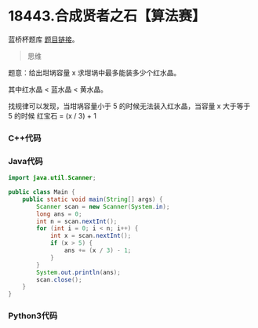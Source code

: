 # 18443.合成贤者之石【算法赛】

蓝桥杯题库 [题目链接](https://www.lanqiao.cn/problems/18443/learning/)。

> 思维

题意：给出坩埚容量 x 求坩埚中最多能装多少个红水晶。

其中红水晶 < 蓝水晶 < 黄水晶。

找规律可以发现，当坩埚容量小于 5 的时候无法装入红水晶，当容量 x 大于等于 5 的时候 红宝石 = (x / 3) + 1

### C++代码

### Java代码

```Java
import java.util.Scanner;

public class Main {
    public static void main(String[] args) {
        Scanner scan = new Scanner(System.in);
        long ans = 0;
        int n = scan.nextInt();
        for (int i = 0; i < n; i++) {
            int x = scan.nextInt();
            if (x > 5) {
                ans += (x / 3) - 1;
            }
        }
        System.out.println(ans);
        scan.close();
    }
}
```

### Python3代码